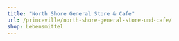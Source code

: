 ```yaml
---
title: "North Shore General Store & Cafe"
url: /princeville/north-shore-general-store-und-cafe/
shop: Lebensmittel
---
```

